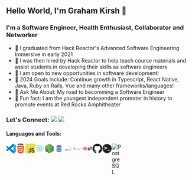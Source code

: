 <!-- <img width='500px' height='500px' src="GettyImages-521663193-1.jpeg"> -->

## Hello World, I'm Graham Kirsh 👋

### I'm a Software Engineer, Health Enthusiast, Collaborator and Networker

- 🤖  I graduated from Hack Reactor's Advanced Software Engineering Immersive in early 2021
- 🍎  I was then hired by Hack Reactor to help teach course materials and assist students in developing their skills as software engineers
- 👔  I am open to new opportunities in software development!
- 🥅  2024 Goals include: Continue growth in Typescript, React Native, Java, Ruby on Rails, Vue and many other frameworks/languages!
- 💬  Ask Me About: My road to becomming a Software Engineer
- 🎸  Fun fact: I am the youngest independent promoter in history to promote events at Red Rocks Amphitheater

### Let's Connect: [<img width='30px' target="_blank" src="https://www.edigitalagency.com.au/wp-content/uploads/Linkedin-logo-icon-png.png" />][linkedin] [<img width='30px' target="_blank" src="https://mailmeteor.com/logos/assets/PNG/Gmail_Logo_512px.png" />][gmail]

[linkedin]: https://www.linkedin.com/in/graham-kirsh/
[gmail]: mailto:graham.kirsh@gmail.com

#### Languages and Tools:

<img align="left" alt="Visual Studio Code" width="26px" src="https://raw.githubusercontent.com/github/explore/80688e429a7d4ef2fca1e82350fe8e3517d3494d/topics/visual-studio-code/visual-studio-code.png" />
<img align="left" alt="HTML5" width="26px" src="https://raw.githubusercontent.com/github/explore/80688e429a7d4ef2fca1e82350fe8e3517d3494d/topics/html/html.png" />
<img align="left" alt="JavaScript" width="26px" src="https://raw.githubusercontent.com/github/explore/80688e429a7d4ef2fca1e82350fe8e3517d3494d/topics/javascript/javascript.png" />
<img align="left" alt="React" width="26px" src="https://raw.githubusercontent.com/github/explore/80688e429a7d4ef2fca1e82350fe8e3517d3494d/topics/react/react.png" />
<img align="left" alt="Node.js" width="26px" src="https://raw.githubusercontent.com/github/explore/80688e429a7d4ef2fca1e82350fe8e3517d3494d/topics/nodejs/nodejs.png" />
<img align="left" alt="SQL" width="26px" src="https://raw.githubusercontent.com/github/explore/80688e429a7d4ef2fca1e82350fe8e3517d3494d/topics/sql/sql.png" />
<img align="left" alt="MySQL" width="26px" src="https://raw.githubusercontent.com/github/explore/80688e429a7d4ef2fca1e82350fe8e3517d3494d/topics/mysql/mysql.png" />
<img align="left" alt="MongoDB" width="26px" src="https://raw.githubusercontent.com/github/explore/80688e429a7d4ef2fca1e82350fe8e3517d3494d/topics/mongodb/mongodb.png" />
<img align="left" alt="Git" width="26px" src="https://raw.githubusercontent.com/github/explore/80688e429a7d4ef2fca1e82350fe8e3517d3494d/topics/git/git.png" />
<img align="left" alt="GitHub" width="26px" src="https://raw.githubusercontent.com/github/explore/78df643247d429f6cc873026c0622819ad797942/topics/github/github.png" />
<img align="left" alt="Terminal" width="26px" src="https://raw.githubusercontent.com/github/explore/80688e429a7d4ef2fca1e82350fe8e3517d3494d/topics/terminal/terminal.png" />
<img align="left" alt="PostgreSQL" width="26px" src="https://wiki.postgresql.org/images/a/a4/PostgreSQL_logo.3colors.svg" />
